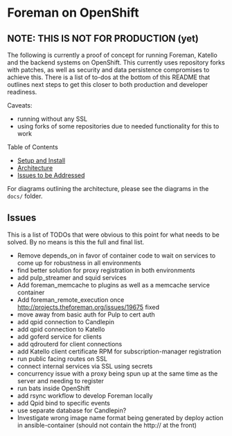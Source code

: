 # Foreman on OpenShift

## NOTE: THIS IS NOT FOR PRODUCTION (yet)

The following is currently a proof of concept for running Foreman, Katello and the backend systems on OpenShift. This currently uses repository forks with patches, as well as security and data persistence compromises to achieve this. There is a list of to-dos at the bottom of this README that outlines next steps to get this closer to both production and developer readiness.

Caveats:

 * running without any SSL
 * using forks of some repositories due to needed functionality for this to work

Table of Contents

 * [Setup and Install](./docs/setup-and-install.md)
 * [Architecture](./docs/architecture.md)
 * [Issues to be Addressed](#issues)

For diagrams outlining the architecture, please see the diagrams in the `docs/` folder.

## Issues

This is a list of TODOs that were obvious to this point for what needs to be solved. By no means is this the full and final list.

 * Remove depends_on in favor of container code to wait on services to come up for robustness in all environments
 * find better solution for proxy registration in both environments
 * add pulp_streamer and squid services
 * Add foreman_memcache to plugins as well as a memcache service container
 * Add foreman_remote_execution once http://projects.theforeman.org/issues/19675 fixed
 * move away from basic auth for Pulp to cert auth
 * add qpid connection to Candlepin
 * add qpid connection to Katello
 * add goferd service for clients
 * add qdrouterd for client connections
 * add Katello client certificate RPM for subscription-manager registration
 * run public facing routes on SSL
 * connect internal services via SSL using secrets
 * concurrency issue with a proxy being spun up at the same time as the server and needing to register
 * run bats inside OpenShift
 * add rsync workflow to develop Foreman locally
 * add Qpid bind to specific events
 * use separate database for Candlepin?
 * Investigate wrong image name format being generated by deploy action in ansible-container (should not contain the http:// at the front)
